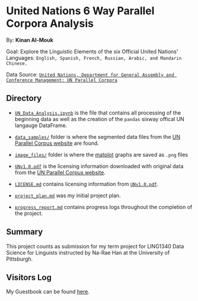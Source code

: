 # United Nations 6 Way Parallel Corpora Analysis 
By: **Kinan Al-Mouk**

Goal: Explore the Linguistic Elements of the six Official United Nations' Languages: `English, Spanish, French, Russian, Arabic, and Mandarin Chinese.`

Data Source: [`United Nations, Department for General Assembly and Conference Management: UN Parallel Corpora`](https://conferences.unite.un.org/uncorpus)

## Directory
- [`UN_Data_Analysis.ipynb`](UN_Data_Analysis.ipynb) is the file that contains all processing of the beginning data as well as the creation of the `pandas` sixway offical UN langauge DataFrame.

- [`data_samples/`](data_samples/) folder is where the segmented data files from the [UN Parallel Corpus website](https://conferences.unite.un.org/uncorpus) are found.

- [`image_files/`](image_files/) folder is where the [matplot](https://matplotlib.org/) graphs are saved as `.png` files

- [`UNv1.0.pdf`](UNv1.0.pdf) is the licensing information downloaded with original data from the [UN Parallel Corpus website](https://conferences.unite.un.org/uncorpus).

- [`LICENSE.md`](LICENSE.md) contains licensing information from [`UNv1.0.pdf`](UNv1.0.pdf).

- [`project_plan.md`](project_plan.md) was my initial project plan.

- [`progress_report.md`](progress_report.md) contains progress logs throughout the completion of the project.


## Summary 
This project counts as submission for my term project for LING1340 Data Science for Linguists instructed by Na-Rae Han at the University of Pittsburgh.


## Visitors Log
My Guestbook can be found [here](https://github.com/Data-Science-for-Linguists-2022/Class-Lounge/blob/main/guestbooks/guestbook_kinan.md).


  
